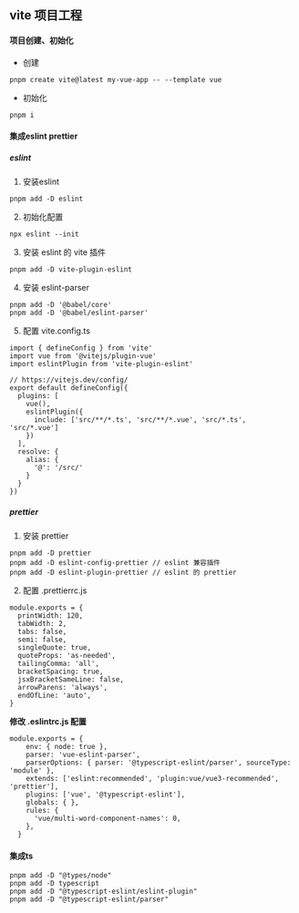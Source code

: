 ## vite 项目工程

#### 项目创建、初始化

- 创建

```#js
pnpm create vite@latest my-vue-app -- --template vue
```

- 初始化

```
pnpm i
```



#### 集成eslint prettier

##### eslint

1. 安装eslint

```
pnpm add -D eslint
```

2. 初始化配置

```
npx eslint --init
```

3. 安装 eslint 的 vite 插件

```
pnpm add -D vite-plugin-eslint
```

4. 安装 eslint-parser

```
pnpm add -D '@babel/core'
pnpm add -D '@babel/eslint-parser'
```

5. 配置 vite.config.ts

```
import { defineConfig } from 'vite'
import vue from '@vitejs/plugin-vue'
import eslintPlugin from 'vite-plugin-eslint'

// https://vitejs.dev/config/
export default defineConfig({
  plugins: [
    vue(),
    eslintPlugin({
      include: ['src/**/*.ts', 'src/**/*.vue', 'src/*.ts', 'src/*.vue']
    })
  ],
  resolve: {
    alias: {
      '@': '/src/'
    }
  }
})
```



##### prettier

1. 安装 prettier

```
pnpm add -D prettier
pnpm add -D eslint-config-prettier // eslint 兼容插件
pnpm add -D eslint-plugin-prettier // eslint 的 prettier
```

2. 配置 .prettierrc.js

```
module.exports = {
  printWidth: 120,
  tabWidth: 2,
  tabs: false,
  semi: false,
  singleQuote: true,
  quoteProps: 'as-needed',
  tailingComma: 'all',
  bracketSpacing: true,
  jsxBracketSameLine: false,
  arrowParens: 'always',
  endOfLine: 'auto',
}
```



**修改 .eslintrc.js 配置**

```
module.exports = {
    env: { node: true },
    parser: 'vue-eslint-parser',
    parserOptions: { parser: '@typescript-eslint/parser', sourceType: 'module' },
    extends: ['eslint:recommended', 'plugin:vue/vue3-recommended', 'prettier'],
    plugins: ['vue', '@typescript-eslint'],
    globals: { },
    rules: {
      'vue/multi-word-component-names': 0,
    },
  }
```



#### 集成ts

```
pnpm add -D "@types/node"
pnpm add -D typescript
pnpm add -D "@typescript-eslint/eslint-plugin"
pnpm add -D "@typescript-eslint/parser"
```

